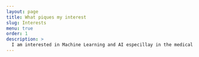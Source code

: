 ```yaml
---
layout: page
title: What piques my interest
slug: Interests
menu: true
order: 1
description: >
  I am interested in Machine Learning and AI especillay in the medical domain. 
---
```


